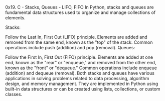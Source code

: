 0x19. C - Stacks, Queues - LIFO, FIFO
In Python, stacks and queues are fundamental data structures used to organize and manage collections of elements.

Stacks:

Follow the Last In, First Out (LIFO) principle.
Elements are added and removed from the same end, known as the "top" of the stack.
Common operations include push (addition) and pop (removal).
Queues:

Follow the First In, First Out (FIFO) principle.
Elements are added at one end, known as the "rear" or "enqueue," and removed from the other end, known as the "front" or "dequeue."
Common operations include enqueue (addition) and dequeue (removal).
Both stacks and queues have various applications in solving problems related to data processing, algorithm design, and memory management. They are implemented in Python using built-in data structures or can be created using lists, collections, or custom classes.
